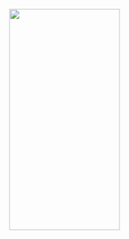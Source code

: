 <p>
  <img src="https://github.com/amish0007/BankBalanceCheck/assets/161626399/80e63a44-c7b5-4225-9bde-c3ef16ae1fd4" width="200" height= "400"/>
</p>
